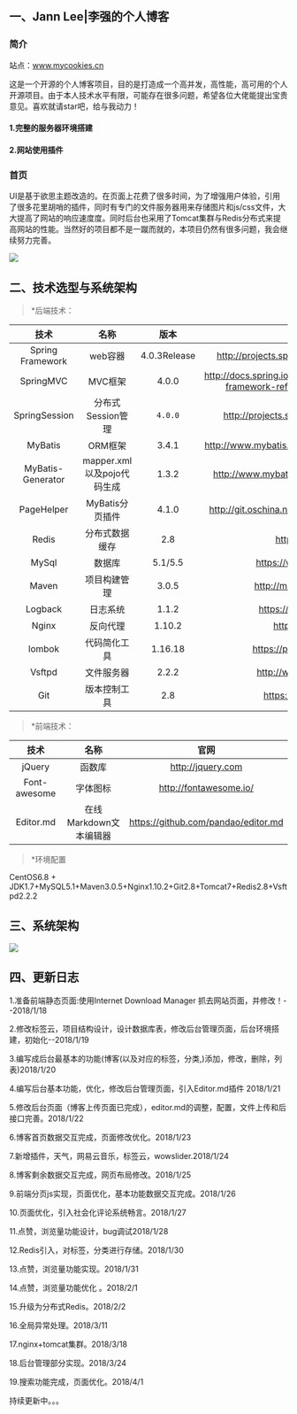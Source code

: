 ##  一、Jann Lee|李强的个人博客

### 简介
站点：www.mycookies.cn

这是一个开源的个人博客项目，目的是打造成一个高并发，高性能，高可用的个人开源项目。由于本人技术水平有限，可能存在很多问题，希望各位大佬能提出宝贵意见。喜欢就请star吧，给与我动力！

#### 1.完整的服务器环境搭建

#### 2.网站使用插件

### 首页

​      UI是基于欲思主题改造的。在页面上花费了很多时间，为了增强用户体验，引用了很多花里胡哨的插件，同时有专门的文件服务器用来存储图片和js/css文件，大大提高了网站的响应速度度。同时后台也采用了Tomcat集群与Redis分布式来提高网站的性能。当然好的项目都不是一蹴而就的，本项目仍然有很多问题，我会继续努力完善。

![](http://p34qzbztu.bkt.clouddn.com/201802030200_161.jpg?imageView1/JannLee/md/01)

##  二、技术选型与系统架构

> *后端技术：

|        技术         |          名称          |      版本      |                    官网                    |
| :---------------: | :------------------: | :----------: | :--------------------------------------: |
| Spring Framework  |        web容器         | 4.0.3Release | http://projects.spring.io/spring-framework/ |
|     SpringMVC     |        MVC框架         |    4.0.0     | http://docs.spring.io/spring/docs/current/spring-framework-reference/htmlsingle/#mvc |
|   SpringSession   |     分布式Session管理     |   `4.0.0`    | http://projects.spring.io/spring-session/ |
|      MyBatis      |        ORM框架         |    3.4.1     | http://www.mybatis.org/mybatis-3/zh/index.html |
| MyBatis-Generator | mapper.xml以及pojo代码生成 |    1.3.2     | http://www.mybatis.org/generator/index.html |
|    PageHelper     |     MyBatis分页插件      |    4.1.0     | http://git.oschina.net/free/Mybatis_PageHelper |
|       Redis       |       分布式数据缓存        |     2.8      |            https://redis.io/             |
|       MySql       |         数据库          |   5.1/5.5    |          https://www.mysql.com/          |
|       Maven       |        项目构建管理        |    3.0.5     |         http://maven.apache.org/         |
|      Logback      |         日志系统         |    1.1.2     |         https://logback.qos.ch/          |
|       Nginx       |         反向代理         |    1.10.2    |            http://nginx.org/             |
|      lombok       |        代码简化工具        |   1.16.18    |        https://projectlombok.org/        |
|      Vsftpd       |        文件服务器         |    2.2.2     |         http://www.rpmfind.net/          |
|        Git        |        版本控制工具        |     2.8      |           https://git-scm.com/           |

> *前端技术：

|      技术      |       名称        |                 官网                  |
| :----------: | :-------------: | :---------------------------------: |
|    jQuery    |       函数库       |          http://jquery.com          |
| Font-awesome |      字体图标       |       http://fontawesome.io/        |
|  Editor.md   | 在线Markdown文本编辑器 | https://github.com/pandao/editor.md |

> *环境配置

CentOS6.8 + JDK1.7+MySQL5.1+Maven3.0.5+Nginx1.10.2+Git2.8+Tomcat7+Redis2.8+Vsftpd2.2.2

##  三、系统架构

 ![](http://p34qzbztu.bkt.clouddn.com/201802030202_361.jpg?imageView1/JannLee/md/01)

## 四、更新日志

1.准备前端静态页面:使用Internet Download Manager 抓去网站页面，并修改！--2018/1/18  

2.修改标签云，项目结构设计，设计数据库表，修改后台管理页面，后台环境搭建，初始化--2018/1/19  

3.编写成后台最基本的功能(博客(以及对应的标签，分类,)添加，修改，删除，列表)2018/1/20

4.编写后台基本功能，优化，修改后台管理页面，引入Editor.md插件    2018/1/21

5.修改后台页面（博客上传页面已完成），editor.md的调整，配置，文件上传和后接口完善。2018/1/22

6.博客首页数据交互完成，页面修改优化。2018/1/23

7.新增插件，天气，网易云音乐，标签云，wowslider.2018/1/24

8.博客剩余数据交互完成，网页布局修改。2018/1/25

9.前端分页js实现，页面优化，基本功能数据交互完成。2018/1/26

10.页面优化，引入社会化评论系统畅言。2018/1/27

11.点赞，浏览量功能设计，bug调试2018/1/28

12.Redis引入，对标签，分类进行存储。2018/1/30

13.点赞，浏览量功能实现。2018/1/31

14.点赞，浏览量功能优化 。2018/2/1

15.升级为分布式Redis。2018/2/2

16.全局异常处理。2018/3/11

17.nginx+tomcat集群。2018/3/18

18.后台管理部分实现。2018/3/24

19.搜索功能完成，页面优化。2018/4/1


持续更新中。。。